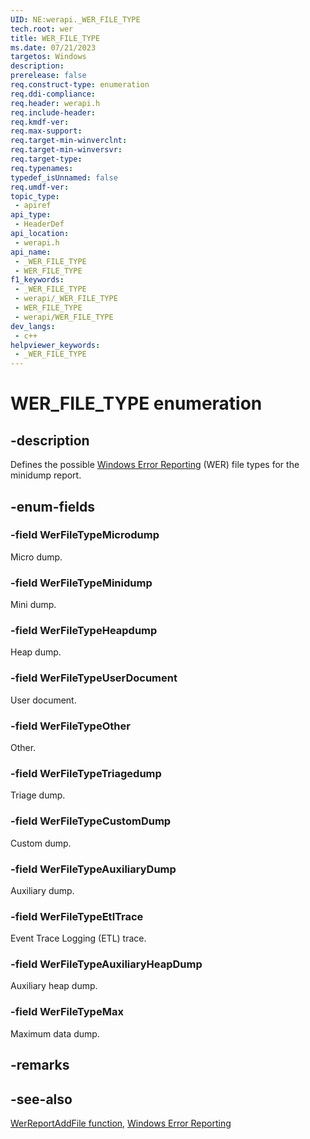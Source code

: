 ```yaml
---
UID: NE:werapi._WER_FILE_TYPE
tech.root: wer
title: WER_FILE_TYPE
ms.date: 07/21/2023
targetos: Windows
description: 
prerelease: false
req.construct-type: enumeration
req.ddi-compliance: 
req.header: werapi.h
req.include-header: 
req.kmdf-ver: 
req.max-support: 
req.target-min-winverclnt: 
req.target-min-winversvr: 
req.target-type: 
req.typenames: 
typedef_isUnnamed: false
req.umdf-ver: 
topic_type:
 - apiref
api_type:
 - HeaderDef
api_location:
 - werapi.h
api_name:
 - _WER_FILE_TYPE
 - WER_FILE_TYPE
f1_keywords:
 - _WER_FILE_TYPE
 - werapi/_WER_FILE_TYPE
 - WER_FILE_TYPE
 - werapi/WER_FILE_TYPE
dev_langs:
 - c++
helpviewer_keywords:
 - _WER_FILE_TYPE
---
```


# WER_FILE_TYPE enumeration

## -description

Defines the possible [Windows Error Reporting](../_wer/index.md) (WER) file types for the minidump report.

## -enum-fields

### -field WerFileTypeMicrodump

Micro dump.

### -field WerFileTypeMinidump

Mini dump.

### -field WerFileTypeHeapdump

Heap dump.

### -field WerFileTypeUserDocument

User document.

### -field WerFileTypeOther

Other.

### -field WerFileTypeTriagedump

Triage dump.

### -field WerFileTypeCustomDump

Custom dump.

### -field WerFileTypeAuxiliaryDump

Auxiliary dump.

### -field WerFileTypeEtlTrace

Event Trace Logging (ETL) trace.

### -field WerFileTypeAuxiliaryHeapDump

Auxiliary heap dump.

### -field WerFileTypeMax

Maximum data dump.

## -remarks

## -see-also

[WerReportAddFile function](nf-werapi-werreportaddfile.md), [Windows Error Reporting](/windows/desktop/wer)
